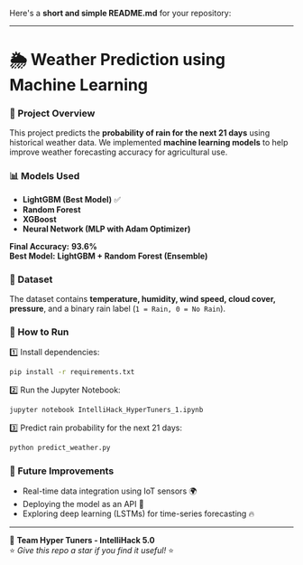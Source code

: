 Here's a **short and simple README.md** for your repository:  

---

# **🌦️ Weather Prediction using Machine Learning**  

### **📌 Project Overview**  
This project predicts the **probability of rain for the next 21 days** using historical weather data. We implemented **machine learning models** to help improve weather forecasting accuracy for agricultural use.  

### **📊 Models Used**  
- **LightGBM (Best Model)** ✅  
- **Random Forest**  
- **XGBoost**  
- **Neural Network (MLP with Adam Optimizer)**  

**Final Accuracy:** **93.6%**  
**Best Model:** **LightGBM + Random Forest (Ensemble)**  

### **📂 Dataset**  
The dataset contains **temperature, humidity, wind speed, cloud cover, pressure**, and a binary rain label (`1 = Rain, 0 = No Rain`).  

### **🚀 How to Run**  
1️⃣ Install dependencies:  
```bash
pip install -r requirements.txt
```  
2️⃣ Run the Jupyter Notebook:  
```bash
jupyter notebook IntelliHack_HyperTuners_1.ipynb
```  
3️⃣ Predict rain probability for the next 21 days:  
```bash
python predict_weather.py
```  

### **📌 Future Improvements**  
- Real-time data integration using IoT sensors 🌍  
- Deploying the model as an API 🚀  
- Exploring deep learning (LSTMs) for time-series forecasting 🔥  

---

📌 **Team Hyper Tuners - IntelliHack 5.0**  
⭐ *Give this repo a star if you find it useful!* ⭐  

